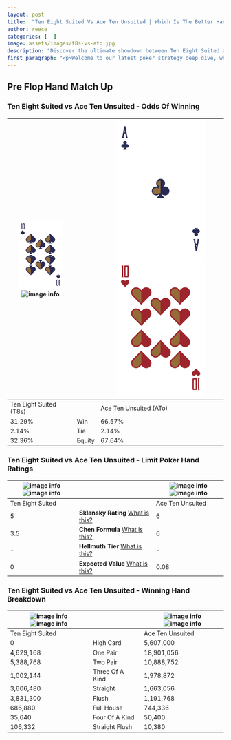 ```yaml
---
layout: post
title:  "Ten Eight Suited Vs Ace Ten Unsuited | Which Is The Better Hand In Poker? A Complete Guide"
author: reece
categories: [  ]
image: assets/images/t8s-vs-ato.jpg
description: "Discover the ultimate showdown between Ten Eight Suited and Ace Ten Unsuited in poker! Uncover the odds, strategies, and scenarios where one hand triumphs over the other. Get ready to up your poker game with this thrilling analysis."
first_paragraph: "<p>Welcome to our latest poker strategy deep dive, where we're pitting two distinct hands against each other in a high-stakes showdown: Ten Eight Suited vs Ace Ten Unsuited.</p><p>In the dynamic world of poker, every decision counts, and knowing which hand holds the upper hand is key to your success at the table.</p><p>In this article, we'll dissect these two hands, explore the scenarios where one dominates the other, and equip you with the knowledge to make strategic choices that can tip the odds in your favor.</p><p>Get ready to unravel the intriguing dynamics of these poker hands and elevate your game to new heights.</p>"
---
```




[comment]: # (sp0)

## Pre Flop Hand Match Up

<div class="table hand-ratings" markdown="1"> 



### Ten Eight Suited vs Ace Ten Unsuited - Odds Of Winning


    
| ![image info](assets/images/hand1/t.png) ![image info](assets/images/hand1/8s.png) |  | ![image info](assets/images/hand2/a.png) ![image info](assets/images/hand2/to.png) |
| -------- | -------- | -------- |
| Ten Eight Suited (T8s) |  | Ace Ten Unsuited (ATo) |
| 31.29% | Win | 66.57% |
| 2.14% | Tie | 2.14% |
| 32.36% | Equity | 67.64% |




[comment]: # (sp1)



### Ten Eight Suited vs Ace Ten Unsuited - Limit Poker Hand Ratings


    
| ![image info](https://www.riverpairs.com/assets/images/hand1/t.png) ![image info](https://www.riverpairs.com/assets/images/hand1/8s.png) |  | ![image info](https://www.riverpairs.com/assets/images/hand2/a.png) ![image info](https://www.riverpairs.com/assets/images/hand2/to.png) |
| -------- | -------- | -------- |
| Ten Eight Suited |  | Ace Ten Unsuited |
| 5 | **Sklansky Rating** [What is this?](/sklansky-rating-explained) | 6 |
| 3.5 | **Chen Formula** [What is this?](/chen-formula-explained) | 6 |
| - | **Hellmuth Tier** [What is this?](/Hellmuth-tier-explained) | - |
| 0 | **Expected Value** [What is this?](/expected-value-explained) | 0.08 |




[comment]: # (sp2)



### Ten Eight Suited vs Ace Ten Unsuited - Winning Hand Breakdown


    
| ![image info](https://www.riverpairs.com/assets/images/hand1/t.png) ![image info](https://www.riverpairs.com/assets/images/hand1/8s.png) |  | ![image info](https://www.riverpairs.com/assets/images/hand2/a.png) ![image info](https://www.riverpairs.com/assets/images/hand2/to.png) |
| -------- | -------- | -------- |
| Ten Eight Suited |  | Ace Ten Unsuited |
| 0 | High Card | 5,607,000 |
| 4,629,168 | One Pair | 18,901,056 |
| 5,388,768 | Two Pair | 10,888,752 |
| 1,002,144 | Three Of A Kind | 1,978,872 |
| 3,606,480 | Straight | 1,663,056 |
| 3,831,300 | Flush | 1,191,768 |
| 686,880 | Full House | 744,336 |
| 35,640 | Four Of A Kind | 50,400 |
| 106,332 | Straight Flush | 10,380 |




[comment]: # (sp3)



</div>

[comment]: # (sp4)



[comment]: # (sp5)

